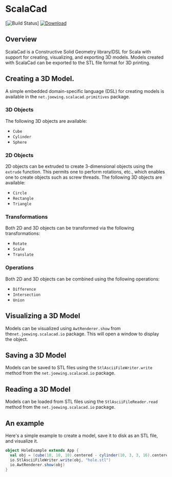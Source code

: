# ScalaCad

[![Build Status](https://travis-ci.org/joewing/ScalaCad.svg?branch=master)]
[![Download](https://api.bintray.com/packages/joewing/maven/scalacad/images/download.svg)](https://bintray.com/joewing/maven/scalacad/_latestVersion)

## Overview

ScalaCad is a Constructive Solid Geometry library/DSL for Scala
with support for creating, visualizing, and exporting 3D models.
Models created with ScalaCad can be exported to the STL file format
for 3D printing.

## Creating a 3D Model.

A simple embedded domain-specific language (DSL) for creating models
is available in the `net.joewing.scalacad.primitives` package.

### 3D Objects

The following 3D objects are available:

 - `Cube`
 - `Cylinder`
 - `Sphere`

### 2D Objects

2D objects can be extruded to create 3-dimensional objects using the
`extrude` function.  This permits one to perform rotations, etc., which
enables one to create objects such as screw threads.
The following 3D objects are available:

 - `Circle`
 - `Rectangle`
 - `Triangle`

### Transformations

Both 2D and 3D objects can be transformed via the following transformations:

 - `Rotate`
 - `Scale`
 - `Translate`

### Operations

Both 2D and 3D objects can be combined using the following operations:

 - `Difference`
 - `Intersection`
 - `Union`

## Visualizing a 3D Model

Models can be visualized using `AwtRenderer.show` from the`net.joewing.scalacad.io` package.  This will open a window to display the object.

## Saving a 3D Model

Models can be saved to STL files using the `StlAsciiFileWriter.write` method
from the `net.joewing.scalacad.io` package.

## Reading a 3D Model

Models can be loaded from STL files using the `StlAsciiFileReader.read` method
from the `net.joewing.scalacad.io` package.

## An example

Here's a simple example to create a model, save it to disk as an STL
file, and visualize it.

```scala
object HoleExample extends App {
  val obj = (cube(10, 10, 10).centered - cylinder(10, 3, 3, 16).centered) & sphere(6)
  io.StlAsciiFileWriter.write(obj, "hole.stl")
  io.AwtRenderer.show(obj)
}
```


